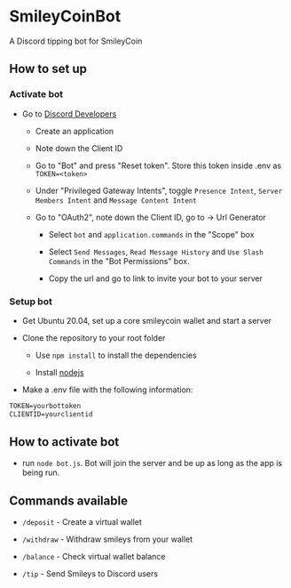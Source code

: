 # SmileyCoinBot
A Discord tipping bot for SmileyCoin

## How to set up

### Activate bot

- Go to [Discord Developers](https://discord.com/developers/applications/)
  
  - Create an application
  
  - Note down the Client ID
  
  - Go to "Bot" and press "Reset token". Store this token inside .env as `TOKEN=<token>`
  
  - Under "Privileged Gateway Intents", toggle `Presence Intent`, `Server Members Intent` and `Message Content Intent`
  
  - Go to "OAuth2", note down the Client ID, go to -> Url Generator

    - Select `bot` and `application.commands` in the "Scope" box 
    
    - Select `Send Messages`, `Read Message History` and `Use Slash Commands` in the "Bot Permissions" box. 
    
    - Copy the url and go to link to invite your bot to your server

### Setup bot

- Get Ubuntu 20.04, set up a core smileycoin wallet and start a server

- Clone the repository to your root folder

  - Use `npm install` to install the dependencies
  
  - Install [nodejs](https://nodejs.org/en/)

- Make a .env file with the following information:
```xml
TOKEN=yourbottoken
CLIENTID=yourclientid
``` 
    
## How to activate bot

- run `node bot.js`. Bot will join the server and be up as long as the app is being run.

## Commands available

- `/deposit` - Create a virtual wallet

- `/withdraw` - Withdraw smileys from your wallet

- `/balance` - Check virtual wallet balance

- `/tip` - Send Smileys to Discord users
